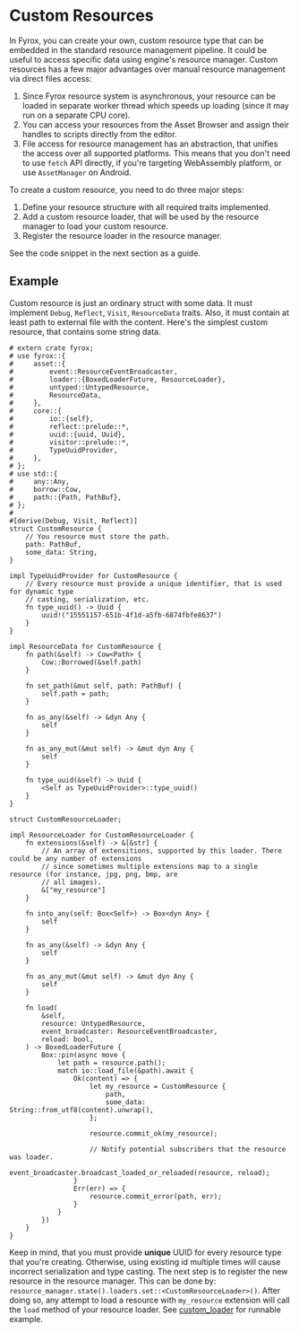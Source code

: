 # Custom Resources

In Fyrox, you can create your own, custom resource type that can be embedded in the standard resource management pipeline.
It could be useful to access specific data using engine's resource manager. Custom resources has a few major advantages 
over manual resource management via direct files access:

1) Since Fyrox resource system is asynchronous, your resource can be loaded in separate worker thread which speeds up
loading (since it may run on a separate CPU core).
2) You can access your resources from the Asset Browser and assign their handles to scripts directly from the editor.
3) File access for resource management has an abstraction, that unifies the access over all supported platforms. This 
means that you don't need to use `fetch` API directly, if you're targeting WebAssembly platform, or use `AssetManager`
on Android.

To create a custom resource, you need to do three major steps:

1) Define your resource structure with all required traits implemented.
2) Add a custom resource loader, that will be used by the resource manager to load your custom resource.
3) Register the resource loader in the resource manager.

See the code snippet in the next section as a guide. 

## Example

Custom resource is just an ordinary struct with some data. It must implement `Debug`, `Reflect`, `Visit`, `ResourceData`
traits. Also, it must contain at least path to external file with the content. Here's the simplest custom resource, that
contains some string data.

```rust,no_run,edition2018
# extern crate fyrox;
# use fyrox::{
#     asset::{
#         event::ResourceEventBroadcaster,
#         loader::{BoxedLoaderFuture, ResourceLoader},
#         untyped::UntypedResource,
#         ResourceData,
#     },
#     core::{
#         io::{self},
#         reflect::prelude::*,
#         uuid::{uuid, Uuid},
#         visitor::prelude::*,
#         TypeUuidProvider,
#     },
# };
# use std::{
#     any::Any,
#     borrow::Cow,
#     path::{Path, PathBuf},
# };
# 
#[derive(Debug, Visit, Reflect)]
struct CustomResource {
    // You resource must store the path.
    path: PathBuf,
    some_data: String,
}

impl TypeUuidProvider for CustomResource {
    // Every resource must provide a unique identifier, that is used for dynamic type
    // casting, serialization, etc.
    fn type_uuid() -> Uuid {
        uuid!("15551157-651b-4f1d-a5fb-6874fbfe8637")
    }
}

impl ResourceData for CustomResource {
    fn path(&self) -> Cow<Path> {
        Cow::Borrowed(&self.path)
    }

    fn set_path(&mut self, path: PathBuf) {
        self.path = path;
    }

    fn as_any(&self) -> &dyn Any {
        self
    }

    fn as_any_mut(&mut self) -> &mut dyn Any {
        self
    }

    fn type_uuid(&self) -> Uuid {
        <Self as TypeUuidProvider>::type_uuid()
    }
}

struct CustomResourceLoader;

impl ResourceLoader for CustomResourceLoader {
    fn extensions(&self) -> &[&str] {
        // An array of extensitions, supported by this loader. There could be any number of extensions
        // since sometimes multiple extensions map to a single resource (for instance, jpg, png, bmp, are
        // all images).
        &["my_resource"]
    }

    fn into_any(self: Box<Self>) -> Box<dyn Any> {
        self
    }

    fn as_any(&self) -> &dyn Any {
        self
    }

    fn as_any_mut(&mut self) -> &mut dyn Any {
        self
    }

    fn load(
        &self,
        resource: UntypedResource,
        event_broadcaster: ResourceEventBroadcaster,
        reload: bool,
    ) -> BoxedLoaderFuture {
        Box::pin(async move {
            let path = resource.path();
            match io::load_file(&path).await {
                Ok(content) => {
                    let my_resource = CustomResource {
                        path,
                        some_data: String::from_utf8(content).unwrap(),
                    };

                    resource.commit_ok(my_resource);

                    // Notify potential subscribers that the resource was loader.
                    event_broadcaster.broadcast_loaded_or_reloaded(resource, reload);
                }
                Err(err) => {
                    resource.commit_error(path, err);
                }
            }
        })
    }
}
```

Keep in mind, that you must provide **unique** UUID for every resource type that you're creating. Otherwise, using
existing id multiple times will cause incorrect serialization and type casting. The next step is to register the new 
resource in the resource manager. This can be done by: `resource_manager.state().loaders.set::<CustomResourceLoader>()`.
After doing so, any attempt to load a resource with `my_resource` extension will call the `load` method of your 
resource loader. See [custom_loader](https://github.com/FyroxEngine/Fyrox/blob/master/examples/custom_loader.rs) for 
runnable example.